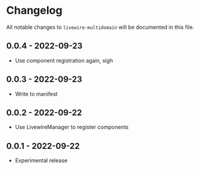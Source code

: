 # Changelog

All notable changes to `livewire-multidomain` will be documented in this file.

## 0.0.4 - 2022-09-23

- Use component registration again, sigh

## 0.0.3 - 2022-09-23

- Write to manifest

## 0.0.2 - 2022-09-22

- Use LivewireManager to register components

## 0.0.1 - 2022-09-22

- Experimental release
